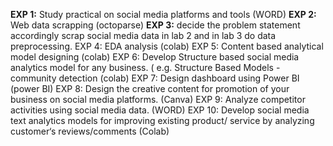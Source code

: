**EXP 1:** Study practical on social media platforms and tools (WORD)
**EXP 2:** Web data scrapping (octoparse)
**EXP 3:** decide the problem statement accordingly scrap social media data in lab 2 and in lab 3 do data preprocessing.
EXP 4: EDA analysis (colab)
EXP 5: Content based analytical model designing (colab)
EXP 6: Develop Structure based social media analytics model for any business. ( e.g. Structure Based Models -community detection (colab)
EXP 7: Design dashboard using Power BI (power BI)
EXP 8: Design the creative content for promotion of your business on social media platforms. (Canva)
EXP 9: Analyze competitor activities using social media data. (WORD)
EXP 10: Develop social media text analytics models for improving existing product/ service by analyzing customer‘s reviews/comments (Colab)
